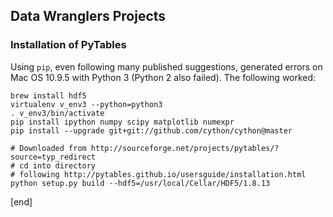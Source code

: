 ## Data Wranglers Projects

### Installation of PyTables

Using `pip`, even following many published suggestions, generated errors on Mac OS 10.9.5 with Python 3 (Python 2 also failed). The following worked:

```
brew install hdf5
virtualenv v_env3 --python=python3
. v_env3/bin/activate
pip install ipython numpy scipy matplotlib numexpr
pip install --upgrade git+git://github.com/cython/cython@master

# Downloaded from http://sourceforge.net/projects/pytables/?source=typ_redirect
# cd into directory
# following http://pytables.github.io/usersguide/installation.html
python setup.py build --hdf5=/usr/local/Cellar/HDF5/1.8.13
```

[end]
